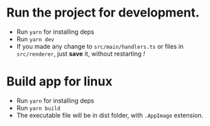 # Run the project for development.

- Run `yarn` for installing deps
- Run `yarn dev`
- If you made any change to `src/main/handlers.ts` or files in `src/renderer`, just **save** it, without restarting _!_

# Build app for linux

- Run `yarn` for installing deps
- Run `yarn build`
- The executable file will be in dist folder, with `.AppImage` extension.